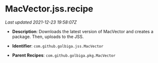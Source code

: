 # MacVector.jss.recipe

_Last updated 2021-12-23 19:58:07Z_

- **Description**: Downloads the latest version of MacVector and creates a package. Then, uploads to the JSS.

- **Identifier**: `com.github.golbiga.jss.MacVector`

- **Parent Recipes**: `com.github.golbiga.pkg.MacVector`